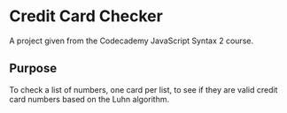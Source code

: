 # Credit Card Checker

A project given from the Codecademy JavaScript Syntax 2 course.

## Purpose

To check a list of numbers, one card per list, to see if they are valid credit card numbers based on the Luhn algorithm.